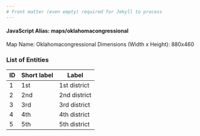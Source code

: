 ```yaml
---
# Front matter (even empty) required for Jekyll to process
---
```


#### JavaScript Alias: maps/oklahomacongressional

Map Name: Oklahomacongressional
Dimensions (Width x Height): 880x460





### List of Entities

ID | Short label | Label
---|---|---|
1|1st|1st district
2|2nd|2nd district
3|3rd|3rd district
4|4th|4th district
5|5th|5th district

